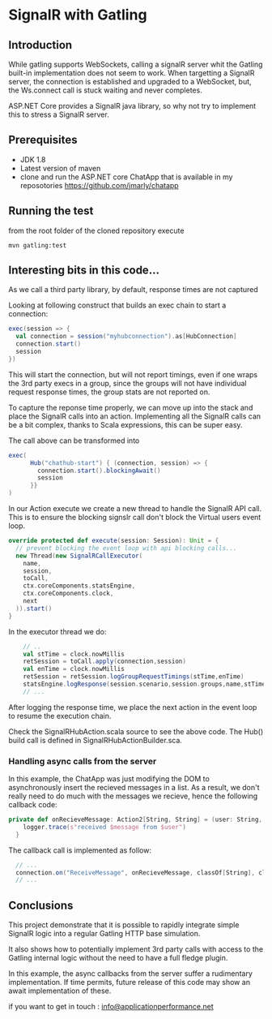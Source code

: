 # SignalR with Gatling
## Introduction
While gatling supports WebSockets, calling a signalR server whit the Gatling built-in implementation does not seem to work.
When targetting a SignalR server, the connection is established and upgraded to a WebSocket, but, the
Ws.connect call is stuck waiting and never completes.

ASP.NET Core provides a SignalR java library, so why not try to implement this
to stress a SignalR server.

## Prerequisites

- JDK 1.8
- Latest version of maven
- clone and run the ASP.NET core ChatApp that is available in my reposotories <https://github.com/jmarly/chatapp>

## Running the test

from the root folder of the cloned repository execute

```shell
mvn gatling:test
```

## Interesting bits in this code...

As we call a third party library, by default, response times are not captured

Looking at following construct that builds an exec chain to start
a connection: 

```scala
exec(session => {
  val connection = session("myhubconnection").as[HubConnection]
  connection.start()
  session
})
```
This will start the connection, but will not report timings, even if one wraps the 3rd party execs in a 
group, since the groups will not have individual request response times, the group stats are not reported on.

To capture the reponse time properly, we can move up into the stack and place the SignalR calls into an action.
Implementing all the SignalR calls can be a bit complex, thanks to Scala expressions, this can be super easy.

The call above can be transformed into

```scala
exec(
      Hub("chathub-start") { (connection, session) => {
        connection.start().blockingAwait()
        session
      }}
)
```

In our Action execute we create a new thread to handle the SignalR API call. This is to ensure the blocking signslr 
call don't block the Virtual users event loop.  

```scala
override protected def execute(session: Session): Unit = {
  // prevent blocking the event loop with api blocking calls...
  new Thread(new SignalRCallExecutor(
    name,
    session,
    toCall,
    ctx.coreComponents.statsEngine,
    ctx.coreComponents.clock,
    next
  )).start()
}
```
In the executor thread we do:
```scala
    // ..
    val stTime = clock.nowMillis
    retSession = toCall.apply(connection,session)
    val enTime = clock.nowMillis
    retSession = retSession.logGroupRequestTimings(stTime,enTime)
    statsEngine.logResponse(session.scenario,session.groups,name,stTime,enTime,OK,None, None)
    // ...
```
After logging the response time, we place the next action in the event loop to resume the execution chain.

Check the SignalRHubAction.scala source to see the above code.
The Hub(<hubname>) build call is defined in SignalRHubActionBuilder.sca.

### Handling async calls from the server
In this example, the ChatApp was just modifying the DOM to asynchronously insert the recieved messages in a list.
As a result, we don't really need to do much with the messages we recieve, hence the following callback code:

```scala
private def onRecieveMessage: Action2[String, String] = (user: String, message: String) => {
    logger.trace(s"received $message from $user")
  }
```
The callback call is implemented as follow:
```scala
  // ...
  connection.on("ReceiveMessage", onRecieveMessage, classOf[String], classOf[String])
  // ...
```


## Conclusions

This project demonstrate that it is possible to rapidly integrate simple SignalR logic into a regular Gatling HTTP 
base simulation.

It also shows how to potentially implement 3rd party calls with access to the Gatling internal logic without the 
need to have a full fledge plugin.

In this example, the async callbacks from the server suffer a rudimentary implementation. If time permits, future 
release of this code may show an await implementation of these.

if you want to get in touch : <info@applicationperformance.net>